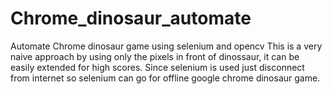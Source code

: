 # Chrome_dinosaur_automate
Automate Chrome dinosaur game using selenium and opencv
This is a very naive approach by using only the pixels in front of dinossaur, it can be easily extended for high scores.
Since selenium is used just disconnect from internet so selenium can go for offline google chrome dinosaur game.  
